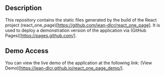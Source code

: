 ## Description
This repository contains the static files generated by the build of the React project (react_one_page)[https://github.com/jean-dlcr/react_one_page]. It is used to deploy a demonstration version of the application via (GitHub Pages)[https://pages.github.com/].

## Demo Access
You can view the live demo of the application at the following link: (View Demo)[https://jean-dlcr.github.io/react_one_page_demo/].
